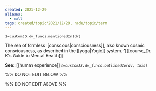 ```yaml
---
created: 2021-12-29 
aliases:
  - null
tags: created/topic/2021/12/29, node/topic/term
---
```

`$=customJS.dv_funcs.mentionedIn(dv)`

The sea of formless [[conscious|consciousness]], also known cosmic consciousness, as described in the [[yoga|Yogic]] system.
 ^[[[course_Dr. K's Guide to Mental Health]]]

**See**:: [[human experience]]
*`$=customJS.dv_funcs.outlinedIn(dv, this)`*

%% DO NOT EDIT BELOW %%

%% DO NOT EDIT ABOVE %%
